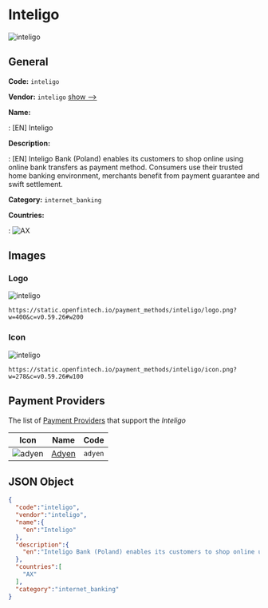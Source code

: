 
# Inteligo 
![inteligo](https://static.openfintech.io/payment_methods/inteligo/logo.png?w=400&c=v0.59.26#w200)  

## General 
**Code:** `inteligo` 
 
**Vendor:** `inteligo` [show -->](/vendors/inteligo/) 
 
**Name:** 
 
:	[EN] Inteligo 
 
**Description:** 
 
: [EN] Inteligo Bank (Poland) enables its customers to shop online using online bank transfers as payment method. Consumers use their trusted home banking environment, merchants benefit from payment guarantee and swift settlement.  
 
**Category:** `internet_banking` 
 
**Countries:** 
 
:	![AX](https://cdnjs.cloudflare.com/ajax/libs/flag-icon-css/3.3.0/flags/4x3/ax.svg#w24)  

## Images 

### Logo 
![inteligo](https://static.openfintech.io/payment_methods/inteligo/logo.png?w=400&c=v0.59.26#w200)  

```
https://static.openfintech.io/payment_methods/inteligo/logo.png?w=400&c=v0.59.26#w200
```  

### Icon 
![inteligo](https://static.openfintech.io/payment_methods/inteligo/icon.png?w=278&c=v0.59.26#w100)  

```
https://static.openfintech.io/payment_methods/inteligo/icon.png?w=278&c=v0.59.26#w100
```  

## Payment Providers 
 
The list of [Payment Providers](/payment-providers/) that support the _Inteligo_ 

|Icon|Name|Code| 
|:---:|:---:|:---:| 
|![adyen](https://static.openfintech.io/payment_providers/adyen/icon.svg?w=278&c=v0.59.26#w100) |[Adyen](/payment-providers/adyen/)|`adyen`| 
 

## JSON Object 

```json
{
  "code":"inteligo",
  "vendor":"inteligo",
  "name":{
    "en":"Inteligo"
  },
  "description":{
    "en":"Inteligo Bank (Poland) enables its customers to shop online using online bank transfers as payment method. Consumers use their trusted home banking environment, merchants benefit from payment guarantee and swift settlement.\u00a0"
  },
  "countries":[
    "AX"
  ],
  "category":"internet_banking"
}
```  

